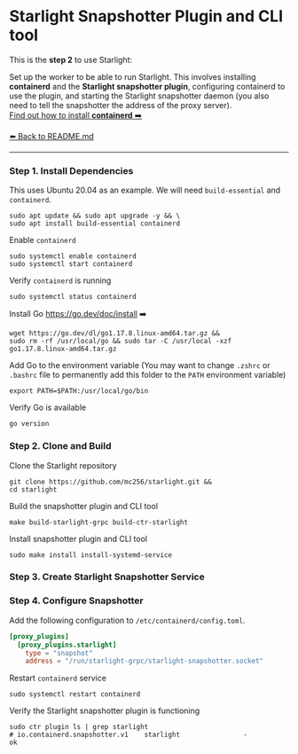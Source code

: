 # Starlight Snapshotter Plugin and CLI tool

This is the **step 2** to use Starlight:

Set up the worker to be able to run Starlight. 
This involves 
installing **containerd** and the **Starlight snapshotter plugin**, 
configuring containerd to use the plugin, 
and starting the Starlight snapshotter daemon
(you also need to tell the snapshotter the address of the proxy server).
<br>[Find out how to install **containerd** ➡️](https://containerd.io/downloads/)


[⬅️ Back to README.md](https://github.com/mc256/starlight)

---

### Step 1. Install Dependencies

This uses Ubuntu 20.04 as an example. We will need `build-essential` and `containerd`.

```shell
sudo apt update && sudo apt upgrade -y && \
sudo apt install build-essential containerd
```

Enable `containerd`
```shell
sudo systemctl enable containerd
sudo systemctl start containerd
```

Verify `containerd` is running
```shell
sudo systemctl status containerd
```

Install Go https://go.dev/doc/install ➡️

```shell
wget https://go.dev/dl/go1.17.8.linux-amd64.tar.gz &&
sudo rm -rf /usr/local/go && sudo tar -C /usr/local -xzf go1.17.8.linux-amd64.tar.gz
```

Add Go to the environment variable (You may want to change `.zshrc` or `.bashrc` file to permanently add this folder to the `PATH` environment variable)

```shell
export PATH=$PATH:/usr/local/go/bin
```

Verify Go is available
```shell
go version
```


### Step 2. Clone and Build

Clone the Starlight repository

```shell
git clone https://github.com/mc256/starlight.git &&
cd starlight
```


Build the snapshotter plugin and CLI tool

```shell
make build-starlight-grpc build-ctr-starlight
```

Install snapshotter plugin and CLI tool
```shell
sudo make install install-systemd-service
```

### Step 3. Create Starlight Snapshotter Service



### Step 4. Configure Snapshotter

Add the following configuration to `/etc/containerd/config.toml`.

```toml
[proxy_plugins]
  [proxy_plugins.starlight]
    type = "snapshot"
    address = "/run/starlight-grpc/starlight-snapshotter.socket"
```

Restart `containerd` service

```shell
sudo systemctl restart containerd
```

Verify the Starlight snapshotter plugin is functioning

```shell
sudo ctr plugin ls | grep starlight 
# io.containerd.snapshotter.v1    starlight                -              ok
```

